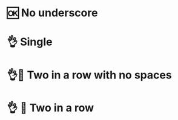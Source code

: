 # :ok: No underscore

# :ok_hand: Single

# :ok_hand::hatched_chick: Two in a row with no spaces

# :ok_hand: :hatched_chick: Two in a row
